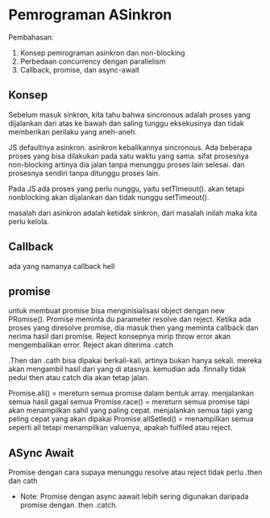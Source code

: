 # Pemrograman ASinkron

Pembahasan:

1. Konsep pemrograman asinkron dan non-blocking
2. Perbedaan concurrency dengan parallelism
3. Callback, promise, dan async-await

## Konsep

Sebelum masuk sinkron, kita tahu bahwa sincronous adalah proses yang dijalankan dari atas ke bawah dan saling tunggu eksekusinya dan tidak memberikan perilaku yang aneh-aneh.

JS defaultnya asinkron. asinkron kebalikannya sincronous. Ada beberapa proses yang bisa dilakukan pada satu waktu yang sama. sifat prosesnya non-blocking artinya dia jalan tanpa menunggu proses lain selesai. dan prosesnya sendiri tanpa ditunggu proses lain.

Pada JS ada proses yang perlu nunggu, yaitu setTImeout(). akan tetapi nonblocking akan dijalankan dan tidak nunggu setTimeout().

masalah dari asinkron adalah ketidak sinkron, dari masalah inilah maka kita perlu kelola.

## Callback

ada yang namanya callback hell

## promise

untuk membuat promise bisa menginisialisasi object dengan new PRomise(). Promise meminta du parameter resolve dan reject. Ketika ada proses yang diresolve promise, dia masuk then yang meminta callback dan nerima hasil dari promise. Reject konsepnya mirip throw error akan mengembalikan error. Reject akan diterima .catch

.Then dan .cath bisa dipakai berkali-kali. artinya bukan hanya sekali. mereka akan mengambil hasil dari yang di atasnya. kemudian ada .finnally tidak pedui then atau catch dia akan tetap jalan.

Promise.all() = mereturn semua promise dalam bentuk array. menjalankan semua hasil gagal semua
Promise.race() = mereturn semua promise tapi akan menampilkan sahil yang paling cepat. menjalankan semua tapi yang peling cepat yang akan dipakai
Promise.allSetled() = menampilkan semua seperti all tetapi menampilkan valuenya, apakah fulfiled atau reject.

## ASync Await

Promise dengan cara supaya menunggu resolve atau reject tidak perlu .then dan cath

* Note: Promise dengan async aawait lebih sering digunakan daripada promise dengan .then .catch.


